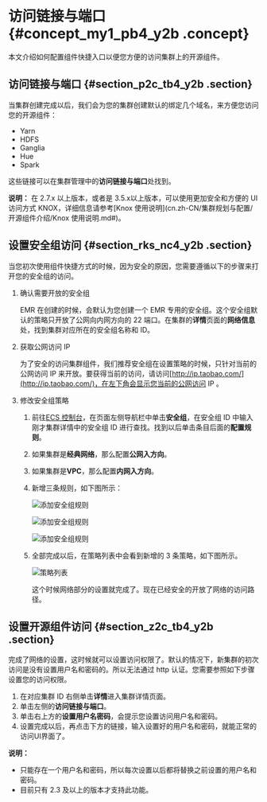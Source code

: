 # 访问链接与端口 {#concept_my1_pb4_y2b .concept}

本文介绍如何配置组件快捷入口以便您方便的访问集群上的开源组件。

## 访问链接与端口 {#section_p2c_tb4_y2b .section}

当集群创建完成以后，我们会为您的集群创建默认的绑定几个域名，来方便您访问您的开源组件：

-   Yarn
-   HDFS
-   Ganglia
-   Hue
-   Spark

这些链接可以在集群管理中的**访问链接与端口**处找到。

**说明：** 在 2.7.x 以上版本，或者是 3.5.x以上版本，可以使用更加安全和方便的 UI 访问方式 KNOX，详细信息请参考[Knox 使用说明](cn.zh-CN/集群规划与配置/开源组件介绍/Knox 使用说明.md#)。

## 设置安全组访问 {#section_rks_nc4_y2b .section}

当您初次使用组件快捷方式的时候，因为安全的原因，您需要遵循以下的步骤来打开您的安全组的访问。

1.  确认需要开放的安全组

    EMR 在创建的时候，会默认为您创建一个 EMR 专用的安全组。这个安全组默认的策略只开放了公网向内网方向的 22 端口。在集群的**详情**页面的**网络信息**处，找到集群对应所在的安全组名称和 ID。

2.  获取公网访问 IP

    为了安全的访问集群组件，我们推荐安全组在设置策略的时候，只针对当前的公网访问 IP 来开放。要获得当前的访问，请访问[http://ip.taobao.com/](http://ip.taobao.com/)，在左下角会显示您当前的公网访问 IP 。

3.  修改安全组策略
    1.  前往[ECS 控制台](https://ecs.console.aliyun.com/)，在页面左侧导航栏中单击**安全组**，在安全组 ID 中输入刚才集群详情中的安全组 ID 进行查找。找到以后单击条目后面的**配置规则**。
    2.  如果集群是**经典网络**，那么配置**公网入方向**。
    3.  如果集群是**VPC**，那么配置**内网入方向**。
    4.  新增三条规则，如下图所示：

        ![添加安全组规则](http://static-aliyun-doc.oss-cn-hangzhou.aliyuncs.com/assets/img/17862/155253129710457_zh-CN.jpg)

        ![添加安全组规则](http://static-aliyun-doc.oss-cn-hangzhou.aliyuncs.com/assets/img/17862/155253129710458_zh-CN.jpg)

        ![添加安全组规则](http://static-aliyun-doc.oss-cn-hangzhou.aliyuncs.com/assets/img/17862/155253129710459_zh-CN.jpg)

    5.  全部完成以后，在策略列表中会看到新增的 3 条策略，如下图所示。

        ![策略列表](http://static-aliyun-doc.oss-cn-hangzhou.aliyuncs.com/assets/img/17862/155253129710460_zh-CN.jpg)

        这个时候网络部分的设置就完成了。现在已经安全的开放了网络的访问路径。


## 设置开源组件访问 {#section_z2c_tb4_y2b .section}

完成了网络的设置，这时候就可以设置访问权限了。默认的情况下，新集群的初次访问是没有设置用户名和密码的。所以无法通过 http 认证。您需要参照如下步骤设置您的访问权限。

1.  在对应集群 ID 右侧单击**详情**进入集群详情页面。
2.  单击左侧的**访问链接与端口**。
3.  单击右上方的**设置用户名密码**，会提示您设置访问用户名和密码。
4.  设置完成以后，再点击下方的链接，输入设置好的用户名和密码，就能正常的访问UI界面了。

**说明：** 

-   只能存在一个用户名和密码，所以每次设置以后都将替换之前设置的用户名和密码。
-   目前只有 2.3 及以上的版本才支持此功能。

